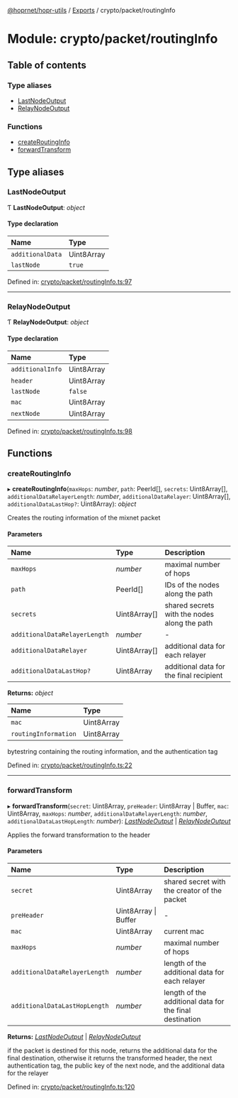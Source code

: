 [@hoprnet/hopr-utils](../README.md) / [Exports](../modules.md) / crypto/packet/routingInfo

# Module: crypto/packet/routingInfo

## Table of contents

### Type aliases

- [LastNodeOutput](crypto_packet_routinginfo.md#lastnodeoutput)
- [RelayNodeOutput](crypto_packet_routinginfo.md#relaynodeoutput)

### Functions

- [createRoutingInfo](crypto_packet_routinginfo.md#createroutinginfo)
- [forwardTransform](crypto_packet_routinginfo.md#forwardtransform)

## Type aliases

### LastNodeOutput

Ƭ **LastNodeOutput**: _object_

#### Type declaration

| Name             | Type       |
| :--------------- | :--------- |
| `additionalData` | Uint8Array |
| `lastNode`       | `true`     |

Defined in: [crypto/packet/routingInfo.ts:97](https://github.com/hoprnet/hoprnet/blob/448a47a/packages/utils/src/crypto/packet/routingInfo.ts#L97)

---

### RelayNodeOutput

Ƭ **RelayNodeOutput**: _object_

#### Type declaration

| Name             | Type       |
| :--------------- | :--------- |
| `additionalInfo` | Uint8Array |
| `header`         | Uint8Array |
| `lastNode`       | `false`    |
| `mac`            | Uint8Array |
| `nextNode`       | Uint8Array |

Defined in: [crypto/packet/routingInfo.ts:98](https://github.com/hoprnet/hoprnet/blob/448a47a/packages/utils/src/crypto/packet/routingInfo.ts#L98)

## Functions

### createRoutingInfo

▸ **createRoutingInfo**(`maxHops`: _number_, `path`: PeerId[], `secrets`: Uint8Array[], `additionalDataRelayerLength`: _number_, `additionalDataRelayer`: Uint8Array[], `additionalDataLastHop?`: Uint8Array): _object_

Creates the routing information of the mixnet packet

#### Parameters

| Name                          | Type         | Description                                  |
| :---------------------------- | :----------- | :------------------------------------------- |
| `maxHops`                     | _number_     | maximal number of hops                       |
| `path`                        | PeerId[]     | IDs of the nodes along the path              |
| `secrets`                     | Uint8Array[] | shared secrets with the nodes along the path |
| `additionalDataRelayerLength` | _number_     | -                                            |
| `additionalDataRelayer`       | Uint8Array[] | additional data for each relayer             |
| `additionalDataLastHop?`      | Uint8Array   | additional data for the final recipient      |

**Returns:** _object_

| Name                 | Type       |
| :------------------- | :--------- |
| `mac`                | Uint8Array |
| `routingInformation` | Uint8Array |

bytestring containing the routing information, and the
authentication tag

Defined in: [crypto/packet/routingInfo.ts:22](https://github.com/hoprnet/hoprnet/blob/448a47a/packages/utils/src/crypto/packet/routingInfo.ts#L22)

---

### forwardTransform

▸ **forwardTransform**(`secret`: Uint8Array, `preHeader`: Uint8Array \| Buffer, `mac`: Uint8Array, `maxHops`: _number_, `additionalDataRelayerLength`: _number_, `additionalDataLastHopLength`: _number_): [_LastNodeOutput_](crypto_packet_routinginfo.md#lastnodeoutput) \| [_RelayNodeOutput_](crypto_packet_routinginfo.md#relaynodeoutput)

Applies the forward transformation to the header

#### Parameters

| Name                          | Type                 | Description                                             |
| :---------------------------- | :------------------- | :------------------------------------------------------ |
| `secret`                      | Uint8Array           | shared secret with the creator of the packet            |
| `preHeader`                   | Uint8Array \| Buffer | -                                                       |
| `mac`                         | Uint8Array           | current mac                                             |
| `maxHops`                     | _number_             | maximal number of hops                                  |
| `additionalDataRelayerLength` | _number_             | length of the additional data for each relayer          |
| `additionalDataLastHopLength` | _number_             | length of the additional data for the final destination |

**Returns:** [_LastNodeOutput_](crypto_packet_routinginfo.md#lastnodeoutput) \| [_RelayNodeOutput_](crypto_packet_routinginfo.md#relaynodeoutput)

if the packet is destined for this node, returns the additional data
for the final destination, otherwise it returns the transformed header, the
next authentication tag, the public key of the next node, and the additional data
for the relayer

Defined in: [crypto/packet/routingInfo.ts:120](https://github.com/hoprnet/hoprnet/blob/448a47a/packages/utils/src/crypto/packet/routingInfo.ts#L120)
